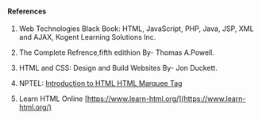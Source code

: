 
#### References
1. Web Technologies Black Book: HTML, JavaScript, PHP, Java, JSP, XML and AJAX, Kogent Learning Solutions Inc.

2. The Complete Refrence,fifth edithion By- Thomas A.Powell.

3. HTML and CSS: Design and Build Websites By- Jon Duckett.

4. NPTEL: [Introduction to HTML HTML Marquee Tag](https://www.youtube.com/watch?v=eHzFab6LaKc)

5. Learn HTML Online  [https://www.learn-html.org/](https://www.learn-html.org/)
